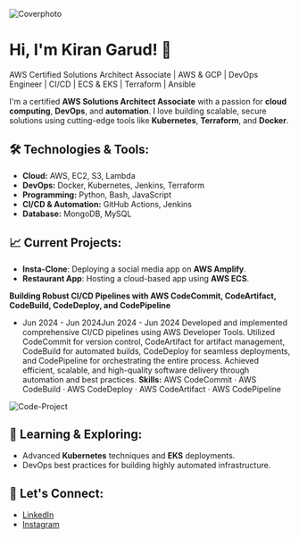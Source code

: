 ![Coverphoto](https://github.com/user-attachments/assets/f52ecf9a-56fe-4d1d-a34e-09ff0f245d82)

# Hi, I'm Kiran Garud! 👋

AWS Certified Solutions Architect Associate | AWS & GCP | DevOps Engineer  | CI/CD | ECS & EKS | Terraform | Ansible

I'm a certified **AWS Solutions Architect Associate** with a passion for **cloud computing**, **DevOps**, and **automation**. I love building scalable, secure solutions using cutting-edge tools like **Kubernetes**, **Terraform**, and **Docker**. 

## 🛠️ Technologies & Tools:
- **Cloud:** AWS, EC2, S3, Lambda
- **DevOps:** Docker, Kubernetes, Jenkins, Terraform
- **Programming:** Python, Bash, JavaScript
- **CI/CD & Automation:** GitHub Actions, Jenkins
- **Database:** MongoDB, MySQL

## 📈 Current Projects:
- **Insta-Clone**: Deploying a social media app on **AWS Amplify**.
- **Restaurant App**: Hosting a cloud-based app using **AWS ECS**.

**Building Robust CI/CD Pipelines with AWS CodeCommit, CodeArtifact, CodeBuild, CodeDeploy, and CodePipeline**
- Jun 2024 - Jun 2024Jun 2024 - Jun 2024
    Developed and implemented comprehensive CI/CD pipelines using AWS Developer Tools. Utilized CodeCommit for version control, CodeArtifact for artifact management, CodeBuild for automated builds, CodeDeploy for seamless deployments, and CodePipeline for orchestrating the entire process. Achieved efficient, scalable, and high-quality software delivery through automation and best practices.
    **Skills:**  AWS CodeCommit · AWS CodeBuild · AWS CodeDeploy · AWS CodeArtifact · AWS CodePipeline
  
![Code-Project](https://github.com/user-attachments/assets/59e0cd5f-a4da-4066-aa3f-c61e87a1582e)

## 🌱 Learning & Exploring:
- Advanced **Kubernetes** techniques and **EKS** deployments.
- DevOps best practices for building highly automated infrastructure.

## 💬 Let's Connect:
- [LinkedIn](https://www.linkedin.com/in/kiran-garud-ab4674205)
- [Instagram](http://www.instagram.com/kirangarudofficial)
